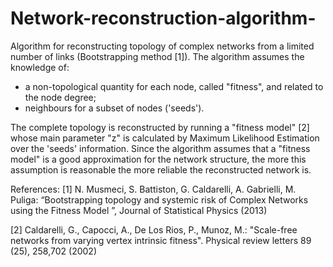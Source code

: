 # Network-reconstruction-algorithm-
Algorithm for reconstructing topology of complex networks from a limited number of links (Bootstrapping method [1]).
The algorithm assumes the knowledge of:

* a non-topological quantity for each node, called "fitness", and related to the node degree;
* neighbours for a subset of nodes ('seeds').

The complete topology is reconstructed by running a "fitness model" [2] whose main parameter "z" is calculated by Maximum Likelihood Estimation over the 'seeds' information. Since the algorithm assumes that a "fitness model" is a good approximation for the network structure, the more this assumption is reasonable the more reliable the reconstructed network is.  

References:
[1] N. Musmeci, S. Battiston, G. Caldarelli, A. Gabrielli, M. Puliga: “Bootstrapping topology and systemic risk of Complex Networks using the Fitness Model ”, Journal of Statistical Physics (2013)

[2] Caldarelli, G., Capocci, A., De Los Rios, P., Munoz, M.: "Scale-free networks from varying vertex intrinsic fitness". Physical review letters 89 (25), 258,702 (2002)
